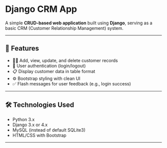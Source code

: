 # Django CRM App

A simple **CRUD-based web application** built using **Django**, serving as a basic CRM (Customer Relationship Management) system.


---

## 📌 Features

- 🧑‍💼 Add, view, update, and delete customer records
- 🔐 User authentication (login/logout)
- 📋 Display customer data in table format
- ⚙️ Bootstrap styling with clean UI
- ✅ Flash messages for user feedback (e.g., login success)

---

## 🛠️ Technologies Used

- Python 3.x
- Django 3.x or 4.x
- MySQL (instead of default SQLite3)
- HTML/CSS with Bootstrap

---

